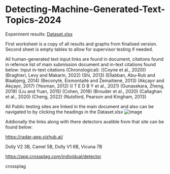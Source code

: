 # Detecting-Machine-Generated-Text-Topics-2024

Experiment results: [Dataset.xlsx](https://github.com/user-attachments/files/17532192/Dataset.xlsx)

First worksheet is a copy of all results and graphs from finalised version. Second sheet is empty tables to allow for supervisor testing if needed.

All human-generated text input links are found in document, citations found in refernce list of main submission document and in-text citations found below:
Input in-text citations (Chronological): ((Coyne et al., 2020)) (Braghieri, Levy and Makarin, 2022) (Shi, 2013) (Ellabban, Abu-Rub and Blaabjerg, 2014) (Beconytė, Eismontaitė and Žemaitienė, 2013) (Akçayır and Akçayır, 2017) (Yeoman, 2012) (I T E D B Y et al., 2021) (Gunasekara, Zheng, 2019) (Liu and Yuan, 2015) (Cohen, 2016) (Brouder et al., 2020) (Callaghan et al., 2020) (Cheng, 2022) (Nutsford, Pearson and Kingham, 2013)

All Public testing sites are linked in the main document and also can be navigated to by clicking the headings in the Dataset.xlsx ![image](https://github.com/user-attachments/assets/efbe5147-691c-4155-9b47-aae2b88eb81b)



Addionally the links along with there detectors avalible from that site can be found below:

https://radar-app.vizhub.ai/

  Dolly V2 3B, Camel 5B, Dolly V1 6B, Vicuna 7B
  
https://app.crossplag.com/individual/detector

  crossplag



